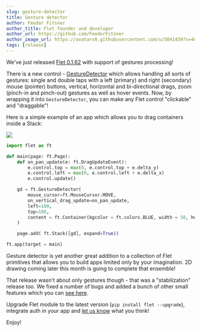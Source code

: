 ```yaml
---
slug: gesture-detector
title: Gesture detector
author: Feodor Fitsner
author_title: Flet founder and developer
author_url: https://github.com/FeodorFitsner
author_image_url: https://avatars0.githubusercontent.com/u/5041459?s=400&v=4
tags: [release]
---
```


We've just released [Flet 0.1.62](https://pypi.org/project/flet/0.1.62/) with support of gestures processing!

There is a new control - [GestureDetector](/docs/controls/gesturedetector) which allows handling all sorts of gestures: single and double taps with a left (primary) and right (secondary) mouse (pointer) buttons, vertical, horizontal and bi-directional drags, zoom (pinch-in and pinch-out) gestures as well as hover events. Now, by wrapping it into `GestureDetector`, you can make any Flet control "clickable" and "draggable"!

Here is a simple example of an app which allows you to drag containers inside a Stack:

<img src="/img/blog/gesture-detector/gesture-detector-demo.gif" className="screenshot-50" />

```python
import flet as ft

def main(page: ft.Page):
    def on_pan_update(e: ft.DragUpdateEvent):
        e.control.top = max(0, e.control.top + e.delta_y)
        e.control.left = max(0, e.control.left + e.delta_x)
        e.control.update()

    gd = ft.GestureDetector(
        mouse_cursor=ft.MouseCursor.MOVE,
        on_vertical_drag_update=on_pan_update,
        left=100,
        top=100,
        content = ft.Container(bgcolor = ft.colors.BLUE, width = 50, height = 50, border_radius = 5),
    )

    page.add( ft.Stack([gd], expand=True))

ft.app(target = main)
```

Gesture detector is yet another great addition to a collection of Flet primitives that allows you to build apps limited only by your imagination. 2D drawing coming later this month is going to complete that ensemble!

That release wasn't about only gestures though - that was a "stabilization" release too. We fixed a number of bugs and added a bunch of other small features which you can [see here](https://github.com/flet-dev/flet/issues?q=is%3Aissue+milestone%3AControls-S2+is%3Aclosed).

Upgrade Flet module to the latest version (`pip install flet --upgrade`), integrate auth in your app and [let us know](https://discord.gg/dzWXP8SHG8) what you think!

Enjoy!